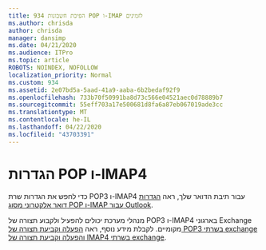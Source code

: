 ```yaml
---
title: 934 הפיכת חשבונות POP ו-IMAP לזמינים
ms.author: chrisda
author: chrisda
manager: dansimp
ms.date: 04/21/2020
ms.audience: ITPro
ms.topic: article
ROBOTS: NOINDEX, NOFOLLOW
localization_priority: Normal
ms.custom: 934
ms.assetid: 2e07bd5a-5aad-41a9-aaba-6b2bedaf92f9
ms.openlocfilehash: 733b70f50991ba8d73c566e04521aec0d78889b7
ms.sourcegitcommit: 55eff703a17e500681d8fa6a87eb067019ade3cc
ms.translationtype: MT
ms.contentlocale: he-IL
ms.lasthandoff: 04/22/2020
ms.locfileid: "43703391"
---
```

# <a name="pop-and-imap4-settings"></a>הגדרות POP ו-IMAP4

כדי לחפש את הגדרות שרת POP3 ו-IMAP4 עבור תיבת הדואר שלך, ראה [הגדרות דואר אלקטרוני מסוג POP ו-IMAP עבור Outlook](https://support.office.com/article/8361e398-8af4-4e97-b147-6c6c4ac95353.aspx).

מנהלי מערכת יכולים להפעיל ולקבוע תצורה של POP3 ו-IMAP4 בארגוני Exchange מקומיים. לקבלת מידע נוסף, ראה [הפעלה וקביעת תצורה של POP3 בשרתי exchange](https://technet.microsoft.com/library/bb124934.aspx) [והפעלה וקביעת תצורה של IMAP4 בשרתי exchange](https://technet.microsoft.com/library/bb124489.aspx).
